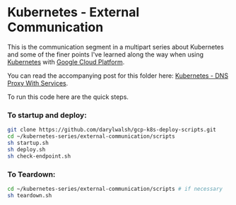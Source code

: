 # Kubernetes - External Communication
This is the communication segment in a multipart series about Kubernetes and some of the finer points 
I've learned along the way when using [Kubernetes](https://kubernetes.io/) with 
[Google Cloud Platform](https://cloud.google.com/).

You can read the accompanying post for this folder here: 
[Kubernetes - DNS Proxy With Services](https://medium.com/google-cloud/kubernetes-dns-proxy-with-services-d7d9e800c329).

To run this code here are the quick steps.

### To startup and deploy:
```bash
git clone https://github.com/darylwalsh/gcp-k8s-deploy-scripts.git
cd ~/kubernetes-series/external-communication/scripts
sh startup.sh
sh deploy.sh
sh check-endpoint.sh
```

### To Teardown:
```bash
cd ~/kubernetes-series/external-communication/scripts # if necessary
sh teardown.sh
```